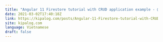 ```yaml
---
title: "Angular 11 Firestore tutorial with CRUD application example - @angular/fire"
date: 2021-03-02T17:40:18Z
link: https://kipalog.com/posts/Angular-11-Firestore-tutorial-with-CRUD-application-example----angular-fire?utm_medium=RSS&utm_source=news.12bit.vn
site: kipalog.com
language: Vietnamese
draft: false
---
```

